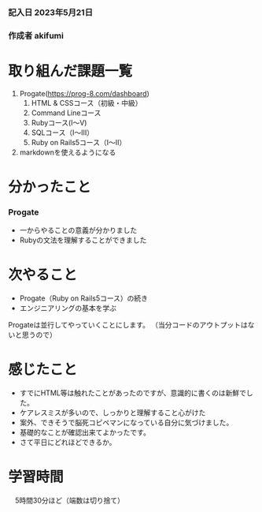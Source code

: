 ###  記入日  2023年5月21日
### 作成者 akifumi

# 取り組んだ課題一覧
1. Progate(https://prog-8.com/dashboard)
    1. HTML & CSSコース（初級・中級）
    1. Command Lineコース
    1. Rubyコース(I～V)
    1. SQLコース（I～III）
    1. Ruby on Rails5コース（I～II）
1. markdownを使えるようになる
    

# 分かったこと
### Progate
- 一からやることの意義が分かりました
- Rubyの文法を理解することができました

# 次やること
- Progate（Ruby on Rails5コース）の続き
- エンジニアリングの基本を学ぶ

Progateは並行してやっていくことにします。
（当分コードのアウトプットはないと思うので）
# 感じたこと
- すでにHTML等は触れたことがあったのですが、意識的に書くのは新鮮でした。 
- ケアレスミスが多いので、しっかりと理解すること心がけた
- 案外、できそうで脳死コピペマンになっている自分に気づけました。
- 基礎的なことが確認出来てよかったです。
- さて平日にどれほどできるか。
# 学習時間
　5時間30分ほど（端数は切り捨て）
